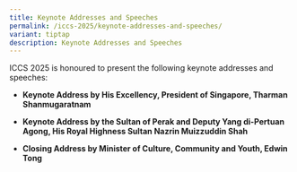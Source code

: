 ```yaml
---
title: Keynote Addresses and Speeches
permalink: /iccs-2025/keynote-addresses-and-speeches/
variant: tiptap
description: Keynote Addresses and Speeches
---
```

<p>ICCS 2025 is honoured to present the following keynote addresses and speeches:</p>
<ul data-tight="true" class="tight">
<li>
<p><strong>Keynote Address by His Excellency, President of Singapore, Tharman Shanmugaratnam</strong>
</p>
</li>
<li>
<p><strong>Keynote Address by the Sultan of Perak and Deputy Yang di-Pertuan Agong, His Royal Highness Sultan Nazrin Muizzuddin Shah</strong>
</p>
</li>
<li>
<p><strong>Closing Address by Minister of Culture, Community and Youth, Edwin Tong</strong>
</p>
</li>
</ul>
<p></p>